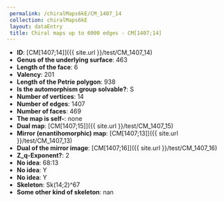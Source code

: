 ```yaml
--- 
 permalink: /chiralMaps6kE/CM_1407_14 
 collection: chiralMaps6kE
 layout: dataEntry
 title: Chiral maps up to 6000 edges - CM[1407;14]
---
```


- **ID**: [CM[1407;14]]({{ site.url }}/test/CM_1407_14)
- **Genus of the underlying surface**: 463
- **Length of the face**: 6
- **Valency**: 201
- **Length of the Petrie polygon**: 938
- **Is the automorphism group solvable?**: S
- **Number of vertices**: 14
- **Number of edges**: 1407
- **Number of faces**: 469
- **The map is self-**: none
- **Dual map**: [CM[1407;15]]({{ site.url }}/test/CM_1407_15)
- **Mirror (enantihomorphic) map**: [CM[1407;13]]({{ site.url }}/test/CM_1407_13)
- **Dual of the mirror image**: [CM[1407;16]]({{ site.url }}/test/CM_1407_16)
- **Z_q-Exponent?**: 2
- **No idea**:  68:13
- **No idea**: Y
- **No idea**: Y
- **Skeleton**: Sk(14;2)^67
- **Some other kind of skeleton**: nan

